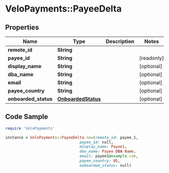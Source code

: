 # VeloPayments::PayeeDelta

## Properties

Name | Type | Description | Notes
------------ | ------------- | ------------- | -------------
**remote_id** | **String** |  | 
**payee_id** | **String** |  | [readonly] 
**display_name** | **String** |  | [optional] 
**dba_name** | **String** |  | [optional] 
**email** | **String** |  | [optional] 
**payee_country** | **String** |  | [optional] 
**onboarded_status** | [**OnboardedStatus**](OnboardedStatus.md) |  | [optional] 

## Code Sample

```ruby
require 'VeloPayments'

instance = VeloPayments::PayeeDelta.new(remote_id: payee_1,
                                 payee_id: null,
                                 display_name: Payee1,
                                 dba_name: Payee DBA Name,
                                 email: payee1@example.com,
                                 payee_country: US,
                                 onboarded_status: null)
```



